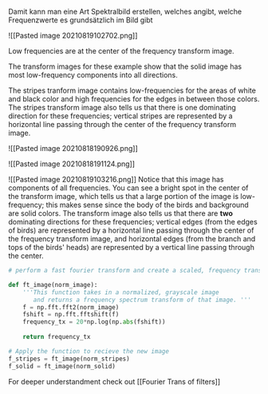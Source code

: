 Damit kann man eine Art Spektralbild erstellen, welches angibt, welche Frequenzwerte es grundsätzlich im Bild gibt

![[Pasted image 20210819102702.png]]

Low frequencies are at the center of the frequency transform image. 

The transform images for these example show that the solid image has most low-frequency components into all directions. 

The stripes tranform image contains low-frequencies for the areas of white and black color and high frequencies for the edges in between those colors. The stripes transform image also tells us that there is one dominating direction for these frequencies; vertical stripes are represented by a horizontal line passing through the center of the frequency transform image.

![[Pasted image 20210818190926.png]]

![[Pasted image 20210818191124.png]]

![[Pasted image 20210819103216.png]]
Notice that this image has components of all frequencies. You can see a bright spot in the center of the transform image, which tells us that a large portion of the image is low-frequency; this makes sense since the body of the birds and background are solid colors. The transform image also tells us that there are **two** dominating directions for these frequencies; vertical edges (from the edges of birds) are represented by a horizontal line passing through the center of the frequency transform image, and horizontal edges (from the branch and tops of the birds' heads) are represented by a vertical line passing through the center.

```python
# perform a fast fourier transform and create a scaled, frequency transform image

def ft_image(norm_image):
    '''This function takes in a normalized, grayscale image
       and returns a frequency spectrum transform of that image. '''
    f = np.fft.fft2(norm_image)
    fshift = np.fft.fftshift(f)
    frequency_tx = 20*np.log(np.abs(fshift))
    
    return frequency_tx

# Apply the function to recieve the new image
f_stripes = ft_image(norm_stripes)
f_solid = ft_image(norm_solid)
```

For deeper understandment check out [[Fourier Trans of filters]]